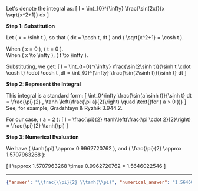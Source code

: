 Let's denote the integral as:
\[
I = \int_{0}^{\infty} \frac{\sin(2x)}{x \sqrt{x^2+1}} dx
\]

**Step 1: Substitution**

Let \( x = \sinh t \), so that \( dx = \cosh t\, dt \) and \( \sqrt{x^2+1} = \cosh t \).

When \( x = 0 \), \( t = 0 \).  
When \( x \to \infty \), \( t \to \infty \).

Substituting, we get:
\[
I = \int_{t=0}^{\infty} \frac{\sin(2\sinh t)}{\sinh t \cdot \cosh t} \cdot \cosh t \,dt
= \int_{0}^{\infty} \frac{\sin(2\sinh t)}{\sinh t} dt
\]

**Step 2: Represent the Integral**

This integral is a standard form:
\[
\int_0^\infty \frac{\sin(a \sinh t)}{\sinh t} dt = \frac{\pi}{2} \, \tanh \left(\frac{\pi a}{2}\right) \quad \text{(for \( a > 0 \))}
\]
See, for example, Gradshteyn & Ryzhik 3.944.2.

For our case, \( a = 2 \):
\[
I = \frac{\pi}{2} \tanh\left(\frac{\pi \cdot 2}{2}\right) = \frac{\pi}{2} \tanh(\pi)
\]

**Step 3: Numerical Evaluation**

We have \( \tanh(\pi) \approx 0.9962720762 \), and \( \frac{\pi}{2} \approx 1.5707963268 \):

\[
I \approx 1.5707963268 \times 0.9962720762 = 1.5646022546
\]

--------------------------------------------------------------------------------

```json
{"answer": "\\frac{\\pi}{2} \\tanh(\\pi)", "numerical_answer": "1.5646022546"}
```